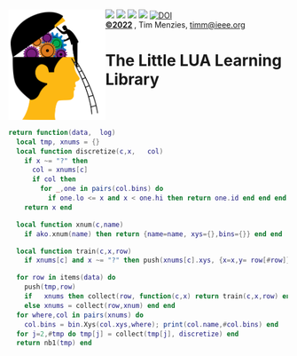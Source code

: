 <a name=top>&nbsp;<br>
<img align=left width=175 src="/docs/head.png"> <img 
src="https://img.shields.io/badge/purpose-se,ai-informational?style=flat&logo=hyper&logoColor=white&color=red"> <img 
src="https://img.shields.io/badge/language-lua-informational?style=flat&logo=lua&logoColor=white&color=yellow"> <img 
src="https://img.shields.io/badge/platform-osx,linux-informational?style=flat&logo=linux&logoColor=white&color=orange"> <a
href="https://github.com/timm/l5/actions/workflows/tests.yml"><img src="https://github.com/timm/l5/actions/workflows/tests.yml/badge.svg"></a> <a 
href="https://zenodo.org/badge/latestdoi/206205826"> <img src="https://zenodo.org/badge/206205826.svg" alt="DOI"></a><br>
<b> <a href="https://github.com/timm/l5/blob/master/LICENSE.md">&copy;2022</a> </b>, Tim Menzies, <timm@ieee.org>
<h1>The Little LUA Learning Library</h1><br clear=all>



```lua
return function(data,  log)
  local tmp, xnums = {}
  local function discretize(c,x,   col)
    if x ~= "?" then 
      col = xnums[c]
      if col then
        for _,one in pairs(col.bins) do 
          if one.lo <= x and x < one.hi then return one.id end end end end 
    return x end
```



```lua
  local function xnum(c,name) 
    if ako.xnum(name) then return {name=name, xys={},bins={}} end end
```



```lua
  local function train(c,x,row) 
    if xnums[c] and x ~= "?" then push(xnums[c].xys, {x=x,y= row[#row]}) end end
```



```lua
  for row in items(data) do
    push(tmp,row)
    if   xnums then collect(row, function(c,x) return train(c,x,row) end) 
    else xnums = collect(row,xnum) end end
  for where,col in pairs(xnums) do 
    col.bins = bin.Xys(col.xys,where); print(col.name,#col.bins) end
  for j=2,#tmp do tmp[j] = collect(tmp[j], discretize) end
  return nb1(tmp) end
